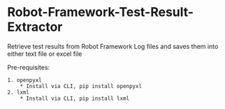 # Robot-Framework-Test-Result-Extractor
Retrieve test results from Robot Framework Log files and saves them into either text file or excel file

Pre-requisites:
```
1. openpyxl
    * Install via CLI, pip install openpyxl
2. lxml
    * Install via CLI, pip install lxml
```
